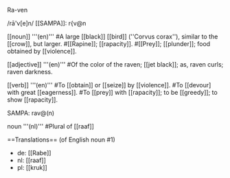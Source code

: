 Ra-ven

/rā'v[e]n/ [[SAMPA]]: r{v@n

[[noun]] '''(en)'''
#A large [[black]] [[bird]] (''Corvus corax''), similar to the [[crow]], but larger.
#[[Rapine]]; [[rapacity]].
#[[Prey]]; [[plunder]]; food obtained by [[violence]].

[[adjective]] '''(en)'''
#Of the color of the raven; [[jet black]]; as, raven curls; raven darkness.

[[verb]] '''(en)'''
#To [[obtain]] or [[seize]] by [[violence]].
#To [[devour] with great [[eagerness]].
#To [[prey]] with [[rapacity]]; to be [[greedy]]; to show [[rapacity]].

SAMPA: rav@(n)

noun '''(nl)'''
#Plural of [[raaf]]

==Translations==
(of English noun #1)
* de: [[Rabe]]
* nl: [[raaf]]
* pl: [[kruk]]